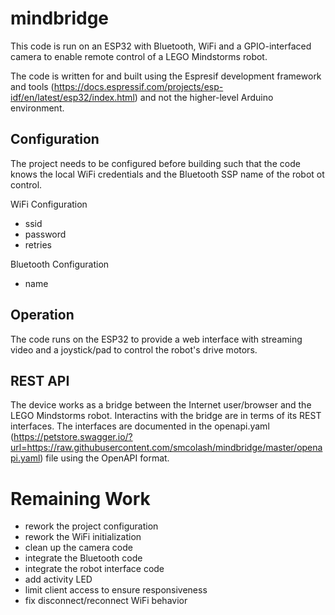 # mindbridge

This code is run on an ESP32 with Bluetooth, WiFi and a GPIO-interfaced camera
to enable remote control of a LEGO Mindstorms robot.

The code is written for and built using the Espresif development framework and
tools (https://docs.espressif.com/projects/esp-idf/en/latest/esp32/index.html)
and not the higher-level Arduino environment.

## Configuration

The project needs to be configured before building such that the code knows
the local WiFi credentials and the Bluetooth SSP name of the robot ot control.

WiFi Configuration
* ssid
* password
* retries

Bluetooth Configuration
* name

## Operation

The code runs on the ESP32 to provide a web interface with streaming video
and a joystick/pad to control the robot's drive motors.

## REST API

The device works as a bridge between the Internet user/browser and the LEGO Mindstorms robot. Interactins with the bridge are in terms of its REST interfaces. The interfaces are documented in the openapi.yaml (https://petstore.swagger.io/?url=https://raw.githubusercontent.com/smcolash/mindbridge/master/openapi.yaml) file using the OpenAPI format.

# Remaining Work

- rework the project configuration
- rework the WiFi initialization
- clean up the camera code
- integrate the Bluetooth code
- integrate the robot interface code
- add activity LED
- limit client access to ensure responsiveness
- fix disconnect/reconnect WiFi behavior

